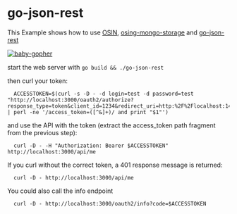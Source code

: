 go-json-rest
============

This Example shows how to use [OSIN](https://github.com/RangelReale/osin), [osing-mongo-storage](http://github.com/martint17r/osin-mongo-storage) and [go-json-rest](https://github.com/ant0ine/go-json-rest)

[![baby-gopher](https://raw2.github.com/drnic/babygopher-site/gh-pages/images/babygopher-badge.png)](http://www.babygopher.org)

start the web server with ```go build && ./go-json-rest```

then curl your token:
      
      ACCESSTOKEN=$(curl -s -D - -d login=test -d password=test "http://localhost:3000/oauth2/authorize?response_type=token&client_id=1234&redirect_uri=http:%2F%2Flocalhost:14000%2Fappauth%2Ftoken" | perl -ne '/access_token=([^&]+)/ and print "$1"')
      
and use the API with the token (extract the access_token path fragment from the previous step):

      curl -D - -H "Authorization: Bearer $ACCESSTOKEN" http://localhost:3000/api/me
      
If you curl without the correct token, a 401 response message is returned:
      
      curl -D - http://localhost:3000/api/me

You could also call the info endpoint

      curl -D - http://localhost:3000/oauth2/info?code=$ACCESSTOKEN